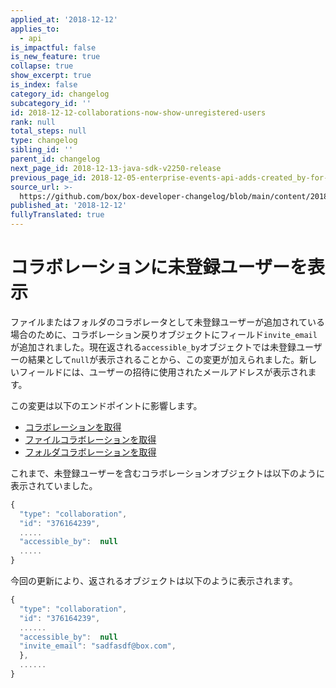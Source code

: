 ```yaml
---
applied_at: '2018-12-12'
applies_to:
  - api
is_impactful: false
is_new_feature: true
collapse: true
show_excerpt: true
is_index: false
category_id: changelog
subcategory_id: ''
id: 2018-12-12-collaborations-now-show-unregistered-users
rank: null
total_steps: null
type: changelog
sibling_id: ''
parent_id: changelog
next_page_id: 2018-12-13-java-sdk-v2250-release
previous_page_id: 2018-12-05-enterprise-events-api-adds-created_by-for-supervisors
source_url: >-
  https://github.com/box/box-developer-changelog/blob/main/content/2018/12-12-collaborations-now-show-unregistered-users.md
published_at: '2018-12-12'
fullyTranslated: true
---
```

# コラボレーションに未登録ユーザーを表示

ファイルまたはフォルダのコラボレータとして未登録ユーザーが追加されている場合のために、コラボレーション戻りオブジェクトにフィールド`invite_email`が追加されました。現在返される`accessible_by`オブジェクトでは未登録ユーザーの結果として`null`が表示されることから、この変更が加えられました。新しいフィールドには、ユーザーの招待に使用されたメールアドレスが表示されます。

<!-- more -->

この変更は以下のエンドポイントに影響します。

* [コラボレーションを取得](endpoint://get-collaborations-id)
* [ファイルコラボレーションを取得](endpoint://get-files-id-collaborations)
* [フォルダコラボレーションを取得](endpoint://get-folders-id-collaborations)

これまで、未登録ユーザーを含むコラボレーションオブジェクトは以下のように表示されていました。

```js
{
  "type": "collaboration",
  "id": "376164239",
  .....
  "accessible_by":  null
  .....
}
```

今回の更新により、返されるオブジェクトは以下のように表示されます。

```js
{
  "type": "collaboration",
  "id": "376164239",
  ......
  "accessible_by":  null
  "invite_email": "sadfasdf@box.com",
  },
  ......
}
```
